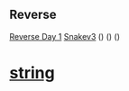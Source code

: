 ## Reverse
[Reverse Day 1](https://github.com/Sakuya133/HCS-Internal-Selection-2025/tree/main/Reverse/Reverse_Day_1)
[Snakev3](https://github.com/Sakuya133/HCS-Internal-Selection-2025/tree/main/Reverse/Snakev3)
()
()
()
# [string]()

